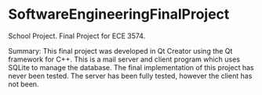 SoftwareEngineeringFinalProject
===============================

School Project. Final Project for ECE 3574.

Summary: This final project was developed in Qt Creator using the Qt framework for C++. This is a mail server and client program which uses SQLite to manage the database. The final implementation of this project has never been tested. The server has been fully tested, however the client has not been.
